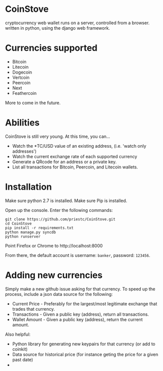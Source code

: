 CoinStove
=========

cryptocurrency web wallet
runs on a server, controlled from a browser.
written in python, using the django web framework.

Currencies supported
====================

* Bitcoin
* Litecoin
* Dogecoin
* Vertcoin
* Peercoin
* Next
* Feathercoin

More to come in the future.

Abilities
=========

CoinStove is still very young. At this time, you can...

* Watch the *TC/USD value of an existing address, (i.e. 'watch only addresses')
* Watch the current exchange rate of each supported currency
* Generate a QRcode for an address or a private key.
* List all transactions for Bitcoin, Peercoin, and Litecoin wallets.

Installation
============

Make sure python 2.7 is installed. Make sure Pip is installed.

Open up the console. Enter the following commands:

    git clone https://github.com/priestc/CoinStove.git
    cd CoinStove
    pip install -r requirements.txt
    python manage.py syncdb
    python runserver

Point Firefox or Chrome to http://localhost:8000

From there, the default account is username: `banker`, password: `123456`.

Adding new currencies
=====================

Simply make a new github issue asking for that currency. To speed up the process,
include a json data source for the following:

* Current Price - Preferably for the largest/most legitimate exchange that trades that currency.
* Transactions - Given a public key (address), return all transactions.
* Wallet Amount - Given a public key (address), return the current amount.

Also helpful:
* Python library for generating new keypairs for that currency (or add to coinkit)
* Data source for historical price (for instance geting the price for a given past date)
*
